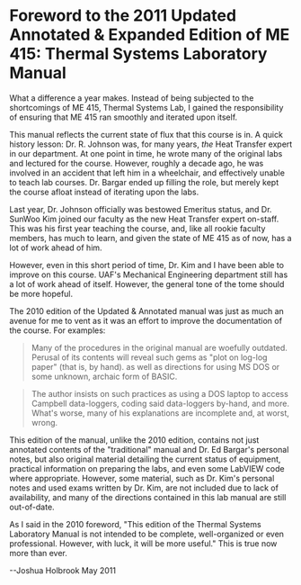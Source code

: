 # Foreword to the 2011 Updated Annotated & Expanded Edition of ME 415: Thermal Systems Laboratory Manual

What a difference a year makes.  Instead of being subjected to the shortcomings
of ME 415, Thermal Systems Lab, I gained the responsibility of ensuring that
ME 415 ran smoothly and iterated upon itself.

This manual reflects the current state of flux that this course is in. A quick
history lesson: Dr. R. Johnson was, for many years, *the* Heat Transfer expert
in our department. At one point in time, he wrote many of the original labs and
lectured for the course. However, roughly a decade ago, he was involved in an
accident that left him in a wheelchair, and effectively unable to teach lab
courses. Dr. Bargar ended up filling the role, but merely kept the course afloat
instead of iterating upon the labs.

Last year, Dr. Johnson officially was bestowed Emeritus status, and Dr. SunWoo
Kim joined our faculty as the new Heat Transfer expert on-staff. This was his
first year teaching the course, and, like all rookie faculty members, has much
to learn, and given the state of ME 415 as of now, has a lot of work ahead of
him.

However, even in this short period of time, Dr. Kim and I have been able to
improve on this course. UAF's Mechanical Engineering department still has a lot
of work ahead of itself. However, the general tone of the tome should be more
hopeful.

The 2010 edition of the Updated & Annotated manual was just as much an avenue
for me to vent as it was an effort to improve the documentation of the course.
For examples:

> Many of the procedures in the original manual are woefully outdated. Perusal
> of its contents will reveal such gems as "plot on log-log paper" (that is, by
> hand). as well as directions for using MS DOS or some unknown, archaic form of
> BASIC.

> The author insists on such practices as using a DOS laptop to access Campbell
> data-loggers, coding said data-loggers by-hand, and more. What's worse, many
> of his explanations are incomplete and, at worst, wrong.

This edition of the manual, unlike the 2010 edition, contains not just annotated
contents of the "traditional" manual and Dr. Ed Bargar's personal notes, but
also original material detailing the current status of equipment, practical
information on preparing the labs, and even some LabVIEW code where appropriate.
However, some material, such as Dr. Kim's personal notes and used exams written
by Dr. Kim, are not included due to lack of availability, and many of the
directions contained in this lab manual are still out-of-date.

As I said in the 2010 foreword, "This edition of the Thermal Systems Laboratory
Manual is not intended to be complete, well-organized or even professional.
However, with luck, it will be more useful." This is true now more than ever.

--Joshua Holbrook
May 2011


